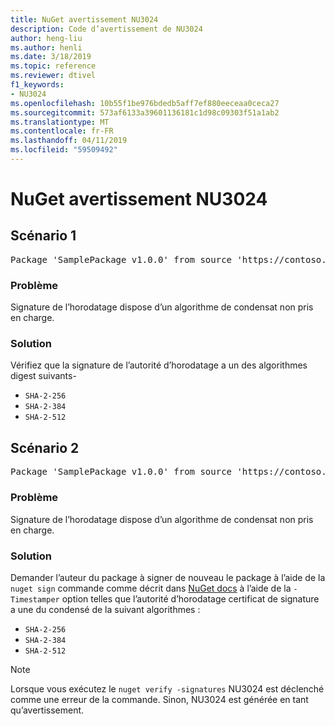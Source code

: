 ```yaml
---
title: NuGet avertissement NU3024
description: Code d’avertissement de NU3024
author: heng-liu
ms.author: henli
ms.date: 3/18/2019
ms.topic: reference
ms.reviewer: dtivel
f1_keywords:
- NU3024
ms.openlocfilehash: 10b55f1be976bdedb5aff7ef880eeceaa0ceca27
ms.sourcegitcommit: 573af6133a39601136181c1d98c09303f51a1ab2
ms.translationtype: MT
ms.contentlocale: fr-FR
ms.lasthandoff: 04/11/2019
ms.locfileid: "59509492"
---
```

# <a name="nuget-warning-nu3024"></a>NuGet avertissement NU3024

## <a name="scenario-1"></a>Scénario 1

<pre>Package 'SamplePackage v1.0.0' from source 'https://contoso.com/index.json': The timestamp signature has an unsupported digest algorithm. The following algorithms are supported: : SHA-2-256, SHA-2-384, SHA-2-512.</pre>

### <a name="issue"></a>Problème

Signature de l’horodatage dispose d’un algorithme de condensat non pris en charge.


### <a name="solution"></a>Solution

Vérifiez que la signature de l’autorité d’horodatage a un des algorithmes digest suivants- 
* `SHA-2-256`
* `SHA-2-384`
* `SHA-2-512`



## <a name="scenario-2"></a>Scénario 2

<pre>Package 'SamplePackage v1.0.0' from source 'https://contoso.com/index.json': The primary signature's timestamp signature has an unsupported digest algorithm.</pre>

### <a name="issue"></a>Problème

Signature de l’horodatage dispose d’un algorithme de condensat non pris en charge.


### <a name="solution"></a>Solution

Demander l’auteur du package à signer de nouveau le package à l’aide de la `nuget sign` commande comme décrit dans [NuGet docs](https://docs.microsoft.com/en-us/nuget/create-packages/sign-a-package) à l’aide de la `-Timestamper` option telles que l’autorité d’horodatage certificat de signature a une du condensé de la suivant algorithmes :
* `SHA-2-256`
* `SHA-2-384`
* `SHA-2-512`


> [!Note]
> Lorsque vous exécutez le `nuget verify -signatures` NU3024 est déclenché comme une erreur de la commande. Sinon, NU3024 est générée en tant qu’avertissement.